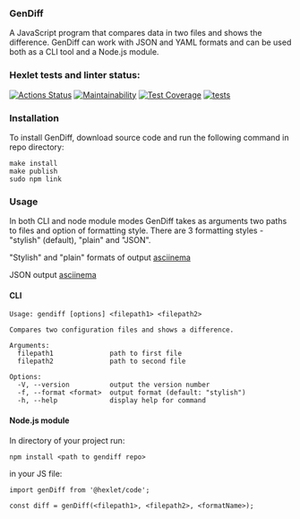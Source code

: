 ### GenDiff

A JavaScript program that compares data in two files and shows the difference. GenDiff can work with JSON and YAML formats and can be used both as a CLI tool and a Node.js module.

### Hexlet tests and linter status:

[![Actions Status](https://github.com/sirflyingv/frontend-project-46/workflows/hexlet-check/badge.svg)](https://github.com/sirflyingv/frontend-project-46/actions)
[![Maintainability](https://api.codeclimate.com/v1/badges/907c21406f66906d8c18/maintainability)](https://codeclimate.com/github/sirflyingv/frontend-project-46/maintainability)
[![Test Coverage](https://api.codeclimate.com/v1/badges/907c21406f66906d8c18/test_coverage)](https://codeclimate.com/github/sirflyingv/frontend-project-46/test_coverage)
[![tests](https://github.com/sirflyingv/frontend-project-46/actions/workflows/tests.yml/badge.svg)](https://github.com/sirflyingv/frontend-project-46/actions/workflows/tests.yml)

### Installation

To install GenDiff, download source code and run the following command in repo directory:
```
make install
make publish
sudo npm link
```
### Usage 

In both CLI and node module modes GenDiff takes as arguments two paths to files and option of formatting style.
There are 3 formatting styles - "stylish" (default), "plain" and "JSON".

"Stylish" and "plain" formats of output [asciinema](https://asciinema.org/a/Imgcsr85kjQZEjnZbgdyNshk7)

JSON output [asciinema](https://asciinema.org/a/GRxSWMIaoJSdqN7vH4BLztKEJ)

#### CLI
```
Usage: gendiff [options] <filepath1> <filepath2>

Compares two configuration files and shows a difference.

Arguments:
  filepath1              path to first file
  filepath2              path to second file

Options:
  -V, --version          output the version number
  -f, --format <format>  output format (default: "stylish")
  -h, --help             display help for command
```

#### Node.js module

In directory of your project run:

`npm install <path to gendiff repo>`

in your JS file: 
```
import genDiff from '@hexlet/code';

const diff = genDiff(<filepath1>, <filepath2>, <formatName>);
```

